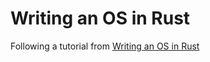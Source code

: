 # Writing an OS in Rust

Following a tutorial from [Writing an OS in Rust](https://os.phil-opp.com/freestanding-rust-binary/)
